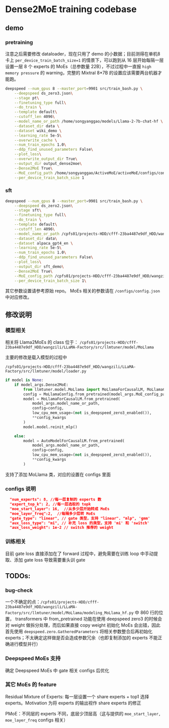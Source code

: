 # Dense2MoE training codebase

## demo

### pretraining 

注意之后需要修改 dataloader，现在只用了 demo 的小数据；目前测得在单机8卡上 `per_device_train_batch_size=1` 的情景下，可以跑到从 16 层开始每隔一层设置一层 8 个 experts 的 MoEs（总参数量 22B），不过过程中一直报 `high memory pressure` 的 warning，完整的 Mixtral 8*7B 的设置应该需要两台机器才能跑。

```bash
deepspeed --num_gpus 8 --master_port=9901 src/train_bash.py \
    --deepspeed ds_zero3.json\
    --stage pt\
    --finetuning_type full\
    --do_train \
    --template default\
    --cutoff_len 4096\
    --model_name_or_path /home/songyanggao/models/Llama-2-7b-chat-hf \
    --dataset_dir data \
    --dataset wiki_demo \
    --learning_rate 5e-5\
    --overwrite_cache \
    --num_train_epochs 1.0\
    --ddp_find_unused_parameters False\
    --plot_loss\
    --overwrite_output_dir True\
    --output_dir output_dense2moe\
    --Dense2MoE True\
    --MoE_config_path /home/songyanggao/ActiveMoE/activeMoE/configs/config.json \
    --per_device_train_batch_size 1


```

### sft

```sh
deepspeed --num_gpus 8 --master_port=9901 src/train_bash.py \
    --deepspeed ds_zero2.json\
    --stage sft\
    --finetuning_type full\
    --do_train \
    --template default\
    --cutoff_len 4096\
    --model_name_or_path /cpfs01/projects-HDD/cfff-23ba4487e9df_HDD/wangzili/.cache/Llama-2-7b-hf\
    --dataset_dir data\
    --dataset alpaca_gpt4_en \
    --learning_rate 5e-5\
    --num_train_epochs 1.0\
    --ddp_find_unused_parameters False\
    --plot_loss\
    --output_dir sft_demo\
    --Dense2MoE True\
    --MoE_config_path /cpfs01/projects-HDD/cfff-23ba4487e9df_HDD/wangzili/LLaMA-Factory/configs/config.json\
    --per_device_train_batch_size 1\
```

其它参数设置请参考原始 repo。
MoEs 相关的参数请在 `/configs/config.json` 中对应修改。


## 修改说明

### 模型相关

相关将 Llama2MoEs 的 class 位于： `/cpfs01/projects-HDD/cfff-23ba4487e9df_HDD/wangzili/LLaMA-Factory/src/llmtuner/model/MoLlama`

主要的修改是载入模型的过程中

`/cpfs01/projects-HDD/cfff-23ba4487e9df_HDD/wangzili/LLaMA-Factory/src/llmtuner/model/loader.py`

```python
if model is None:
    if model_args.Dense2MoE:
        from llmtuner.model.MoLlama import MoLlamaForCausalLM, MoLlamaConfig
        config = MoLlamaConfig.from_pretrained(model_args.MoE_config_path)
        model = MoLlamaForCausalLM.from_pretrained(
            model_args.model_name_or_path,
            config=config,
            low_cpu_mem_usage=(not is_deepspeed_zero3_enabled()),
            **config_kwargs
        )
        model.model.reinit_mlp()

    else:
        model = AutoModelForCausalLM.from_pretrained(
            model_args.model_name_or_path,
            config=config,
            low_cpu_mem_usage=(not is_deepspeed_zero3_enabled()),
            **config_kwargs
        )
```

支持了添加 MoLlama 类，对应的设置在 configs 里面

### configs 说明

```json
  "num_experts": 8, //每一层复制的 experts 数
  "expert_top_k": 2, //每一层选取的 topk
  "moe_start_layer": 16,  //从多少层开始转成 MoEs
  "moe_layer_freq":2,  //每隔多少层转 MoEs
  "gate_type": "linear", // gate 类型，支持 "linear". "mlp", 'gmm'  
  "aux_loss_type": "mi", // 补充 loss 的类型，支持 'mi' 和 'switch'
  "aux_loss_weight": 1e-2 // switch 推荐的 weight
```

### 训练相关

目前 gate loss 直接添加在了 forward 过程中，避免需要在训练 loop 中手动提取、添加 gate loss 导致需要重头训 gate



## TODOs:

### bug-check

一个不确定的点：`/cpfs01/projects-HDD/cfff-23ba4487e9df_HDD/wangzili/LLaMA-Factory/src/llmtuner/model/MoLlama/modeling_MoLlama_hf.py` 中 860 行的位置，
transformers 中 from_pretrained 功能在使用 deepspeed zero3 的时候会对 weight 做拆分处理，而后如果直接 copy weight 初始化 MoEs 会出错，因此首先使用 
`deepspeed.zero.GatheredParameters` 将相关参数整合后再初始化 experts；不太确定这样做是否会造成参数冗余（也即复制添加的 experts 不能正确进行模型并行）

### Deepspeed MoEs 支持

确定 Deepspeed MoEs 中 gate 相关 configs 后优化

### 其它 MoEs 的 feature

Residual Mixture of Experts: 每一层设置一个 share experts + top1 选择 experts。Motivation 为将 experts 的输出视作 share experts 的修正

PMoE：不同层的 experts 不同，底层少顶层高（这与提供的 `moe_start_layer, moe_layer_freq` configs 相关）